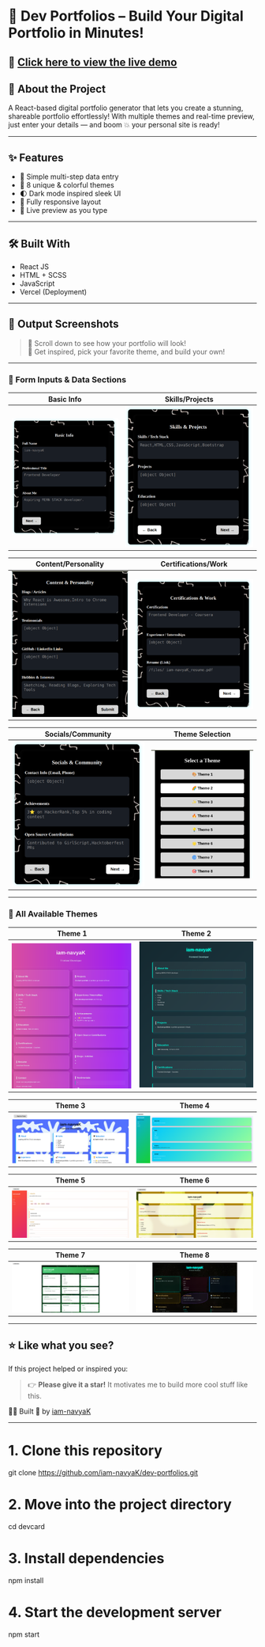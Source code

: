 # 🚀 Dev Portfolios – Build Your Digital Portfolio in Minutes!

🔗 **[Click here to view the live demo](https://dev-portfolios-one.vercel.app)**
---

## 🧠 About the Project

A React-based digital portfolio generator that lets you create a stunning, shareable portfolio effortlessly! With multiple themes and real-time preview, just enter your details — and boom 💥 your personal site is ready!

---

## ✨ Features

- 🎯 Simple multi-step data entry
- 🎨 8 unique & colorful themes
- 🌓 Dark mode inspired sleek UI
- 📱 Fully responsive layout
- 🔄 Live preview as you type

---

## 🛠️ Built With

- React JS
- HTML + SCSS
- JavaScript
- Vercel (Deployment)

---

## 📸 Output Screenshots

> 🔽 Scroll down to see how your portfolio will look!  
> 🎉 Get inspired, pick your favorite theme, and build your own!

---

### 🧾 Form Inputs & Data Sections

| Basic Info | Skills/Projects |
|------------|------------------|
| ![basic-info](./output-dev-portfolios/basic-info.png) | ![skills-projects](./output-dev-portfolios/skills-projects.png) |

| Content/Personality | Certifications/Work |
|----------------------|----------------------|
| ![content](./output-dev-portfolios/content-personality.png) | ![certs](./output-dev-portfolios/certifications-work.png) |

| Socials/Community | Theme Selection |
|------------------|------------------|
| ![socials](./output-dev-portfolios/socials-community.png) | ![select-theme](./output-dev-portfolios/select%20a%20theme.png) |

---

### 🎨 All Available Themes

| Theme 1 | Theme 2 |
|--------|--------|
| ![](./output-dev-portfolios/theme1.png) | ![](./output-dev-portfolios/theme2.png) |

| Theme 3 | Theme 4 |
|--------|--------|
| ![](./output-dev-portfolios/theme3.png) | ![](./output-dev-portfolios/theme4.png) |

| Theme 5 | Theme 6 |
|--------|--------|
| ![](./output-dev-portfolios/theme5.png) | ![](./output-dev-portfolios/theme6.png) |

| Theme 7 | Theme 8 |
|--------|--------|
| ![](./output-dev-portfolios/theme7.png) | ![](./output-dev-portfolios/theme8.png) |

---

## ⭐ Like what you see?

If this project helped or inspired you:

> 👉 **Please give it a star!** It motivates me to build more cool stuff like this.

🧑‍💻 Built 💙 by [iam-navyaK](https://github.com/iam-navyaK)

---

# 1. Clone this repository
git clone https://github.com/iam-navyaK/dev-portfolios.git

# 2. Move into the project directory
cd devcard

# 3. Install dependencies
npm install

# 4. Start the development server
npm start
